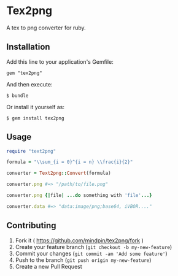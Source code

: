 # Tex2png

A tex to png converter for ruby.

## Installation

Add this line to your application's Gemfile:

    gem "tex2png"

And then execute:

    $ bundle

Or install it yourself as:

    $ gem install tex2png

## Usage

```ruby
require "text2png"

formula = "\\sum_{i = 0}^{i = n} \\frac{i}{2}"

converter = Text2png::Convert(formula)

converter.png #=> "/path/to/file.png"

converter.png {|file| ...do something with 'file'...}

converter.data #=> "data:image/png;base64, iVBOR...."
```

## Contributing

1. Fork it ( https://github.com/mindpin/tex2png/fork )
2. Create your feature branch (`git checkout -b my-new-feature`)
3. Commit your changes (`git commit -am 'Add some feature'`)
4. Push to the branch (`git push origin my-new-feature`)
5. Create a new Pull Request
